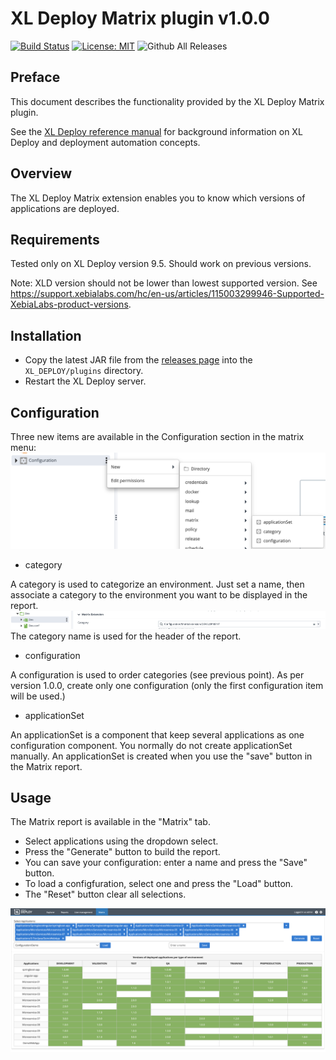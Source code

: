 # XL Deploy Matrix plugin v1.0.0

[![Build Status][matrix-travis-image]][matrix-travis-url]
[![License: MIT][matrix-license-image]][matrix-license-url]
![Github All Releases][matrix-downloads-image]

[matrix-travis-image]: https://travis-ci.org/xebialabs-community/xld-matrix-plugin.svg?branch=master
[matrix-travis-url]: https://travis-ci.org/xebialabs-community/xld-matrix-plugin
[matrix-license-image]: https://img.shields.io/badge/License-MIT-yellow.svg
[matrix-license-url]: https://opensource.org/licenses/MIT
[matrix-downloads-image]: https://img.shields.io/github/downloads/xebialabs-community/xld-matrix-plugin/total.svg

## Preface

This document describes the functionality provided by the XL Deploy Matrix plugin.

See the [XL Deploy reference manual](https://docs.xebialabs.com/xl-deploy) for background information on XL Deploy and deployment automation concepts.  

## Overview

The XL Deploy Matrix extension enables you to know which versions of applications are deployed. 

## Requirements

Tested only on XL Deploy version 9.5. Should work on previous versions.

Note:  XLD version should not be lower than lowest supported version.  See <https://support.xebialabs.com/hc/en-us/articles/115003299946-Supported-XebiaLabs-product-versions>.

## Installation

* Copy the latest JAR file from the [releases page](https://github.com/xebialabs-community/matrix/releases) into the `XL_DEPLOY/plugins` directory.
* Restart the XL Deploy server.

## Configuration

Three new items are available in the Configuration section in the matrix menu:
![Configuration screenshot](images/configuration.png)

- category

A category is used to categorize an environment. Just set a name, then associate a category to the environment you want to be displayed in the report.
![Category screenshot](images/environment.png)
The category name is used for the header of the report.

- configuration

A configuration is used to order categories (see previous point).
As per version 1.0.0, create only one configuration (only the first configuration item will be used.)

- applicationSet

An applicationSet is a component that keep several applications as one configuration component. You normally do not create applicationSet manually. An applicationSet is created when you use the "save" button in the Matrix report.

## Usage

The Matrix report is available in the "Matrix" tab.

- Select applications using the dropdown select.
- Press the "Generate" button to build the report.
- You can save your configuration: enter a name and press the "Save" button.
- To load a configfuration, select one and press the "Load" button.
- The "Reset" button clear all selections.

![MatrixUI screenshot](images/matrixUI.png)

